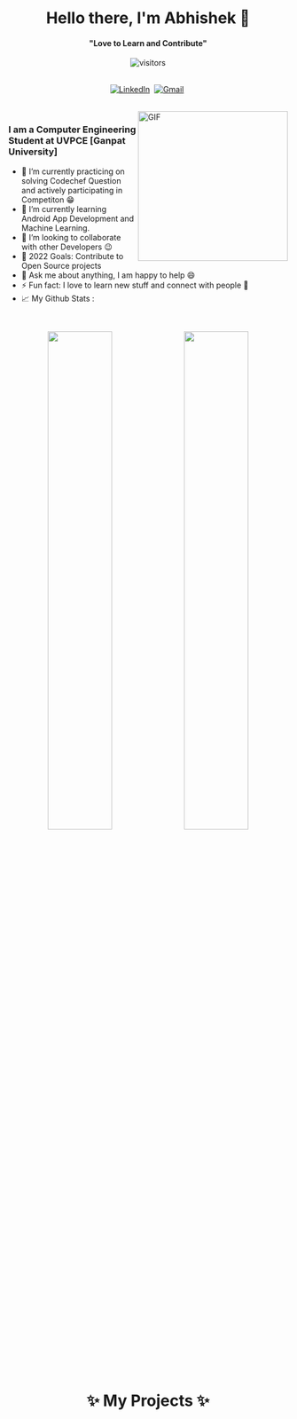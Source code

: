 <p>
  <h1 align="center"><b>Hello there, I'm Abhishek 👋</b></h1>
</p>

<p>
  <h4 align="center"><b>"Love to Learn and Contribute"</b></h4>
</p>

<p align="center">
    <img align="center" alt="visitors" src="https://gpvc.arturio.dev/abhishekjani123" />
</p>

<p align="center">
<br>
 <a href="https://www.linkedin.com/in/abhishek-jani-21a570158/"><img src="https://img.shields.io/badge/linkedin-%230077B5.svg?&style=for-the-badge&logo=linkedin&logoColor=white" alt="LinkedIn" /></a>&nbsp;
<a href="mailto:abhishekjani62@gmail.com?subject=Hello%20Abhishek"><img src="https://img.shields.io/badge/gmail-%23D14836.svg?&style=for-the-badge&logo=gmail&logoColor=white" alt="Gmail"/></a>&nbsp;
</p>
<br>


<img align="right" height="270px" alt="GIF" src="https://cdn.discordapp.com/attachments/702027317282734104/865119664539303976/wifi.gif" />

### I am a Computer Engineering Student at UVPCE [Ganpat University] 
- 🔭 I’m currently practicing on solving Codechef Question and actively participating in Competiton  :grin:
- 🌱 I’m currently learning Android App Development and Machine Learning.
- 👯 I’m looking to collaborate with other Developers :wink:
- 🥅 2022 Goals: Contribute to Open Source projects
- 💬 Ask me about anything, I am happy to help :smile:
- ⚡ Fun fact: I love to learn new stuff and connect with people :raised_hands:
- 📈 My Github Stats :
<br>
<p align="center">
  <img width="48%" src="https://github-readme-stats.vercel.app/api?username=abhishekjani123&show_icons=true&theme=tokyonight" />
  <img width="48%" src="https://github-readme-streak-stats.herokuapp.com/?user=abhishekjani123&theme=tokyonight" />
</p>
<!--
<img align="left" src="https://github-readme-stats.vercel.app/api?username=abhishekjani123&show_icons=true&theme=gotham" alt="abhishekjani123" width="55%">
<img src="https://github-readme-stats.vercel.app/api/top-langs/?username=abhishekjani123&show_icons=true&theme=gotham" width="37%" alt="abhishekjani123">
-->
<p>
  <h1 align="center"><b>✨ My Projects ✨</b></h1>
</p>
